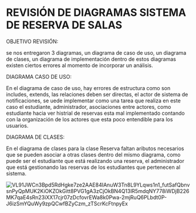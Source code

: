 # REVISIÓN DE DIAGRAMAS SISTEMA DE RESERVA DE SALAS

OBJETIVO REVISIÓN:

se nos entregaron 3 diagramas, un diagrama de caso de uso, un diagrama de clases, un diagrama de implementación dentro de estos diagramas existen ciertos errores al momento de incorporar un análisis.

DIAGRAMA CASO DE USO:

En el diagrama de caso de uso, hay errores de estructura como son includes, extends, las relaciones deben ser directas, el actor de sistema de notificaciones, se uede implementar como una tarea que realiza en este caso el estudiante, administrador, asociaciones entre actores, como estudiante hacia ver histrial de reservas esta mal implementado contando con la organización de los actores que esta poco entendible para los usuarios.


DIAGRAMA DE CLASES:

En el diagrama de clases para la clase Reserva faltan aributos necesarios que se pueden asociar a otras clases dentro del mismo diagrama, como puede ser el estudiante que está realizando una reserva, el administrador que está gestionando las reservas de los estudiantes que pertenecen al sistema.

![VL91JWCn3Bpd5RdHgke7ze2AAE84IAnuW3Tn8L9YLqws1n1_futSafQbnvsnPyQpMUK2KiOKZOkGitt8PVG1gA3zCjOkBN4Q13lR5mdqNY778iWDjB226MK7qaE4sRn23iXX17cjr07zDcfovrEWa8k0Pwa-2mjRuQ6PLbdt0P-J6izSmYQuWy9zpQCwfBZyCzm_zTScrKcFtnpyEx](https://github.com/user-attachments/assets/0a4f1f81-bb08-413c-bc8c-d40e266d3f1a)


